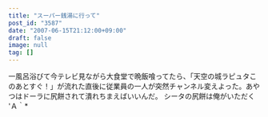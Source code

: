 ```yaml
---
title: "スーパー銭湯に行って"
post_id: "3587"
date: "2007-06-15T21:12:00+09:00"
draft: false
image: null
tag: []
---
```



一風呂浴びて今テレビ見ながら大食堂で晩飯喰ってたら、「天空の城ラピュタこのあとすぐ！」が流れた直後に従業員の一人が突然チャンネル変えよった。あやつはドーラに尻餅されて潰れちまえばいいんだ。 シータの尻餅は俺がいただく 'Ａ｀*
